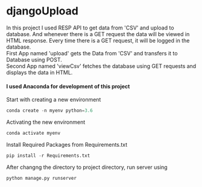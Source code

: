 # djangoUpload

In this project I used RESP API to get data from 'CSV' and upload to database. And whenever there is a GET request the data will be viewed in HTML response. Every time there is a GET request, it will be logged in the database.<br>
First App named 'upload' gets the Data from 'CSV' and transfers it to Database using POST. <br>
Second App named 'viewCsv' fetches the database using GET requests and displays the data in HTML.

#### I used Anaconda for development of this project
Start with creating a new environment

```python
conda create -n myenv python=3.6
```
Activating the new environment

```python
conda activate myenv
```
Install Required Packages from Requirements.txt
```python
pip install -r Requirements.txt
```
After changng the directory to project directory, run server using
```python
python manage.py runserver
```
